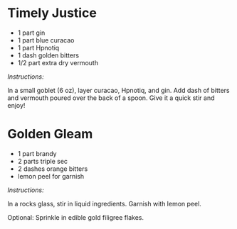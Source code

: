 # Timely Justice

* 1 part gin
* 1 part blue curacao
* 1 part Hpnotiq
* 1 dash golden bitters
* 1/2 part extra dry vermouth

*Instructions:*

In a small goblet (6 oz), layer curacao, Hpnotiq, and gin. Add dash of bitters and vermouth poured over the back of a spoon. Give it a quick stir and enjoy!

# Golden Gleam

* 1 part brandy
* 2 parts triple sec
* 2 dashes orange bitters
* lemon peel for garnish

*Instructions:*

In a rocks glass, stir in liquid ingredients. Garnish with lemon peel.

Optional: Sprinkle in edible gold filigree flakes. 
